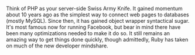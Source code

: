 Think of PHP as your server-side Swiss Army Knife. It gained momentum about 10 years ago as the simplest way to connect web pages to databases (mostly MySQL). Since then, it has gained object wrapper syntactical sugar. It's most famous now for running Facebook, but bear in mind there have been many optimizations needed to make it do so. It still remains an amazing way to get things done quickly, though admittedly, Ruby has taken on much of the new developer mindshare.
